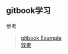 ## gitbook学习

参考
> [gitbook Example](https://github.com/dunwu/gitbook-templates/tree/master/templates/doc-template)   
> [效果](https://dunwu.gitbooks.io/gitbook-notes/content/)